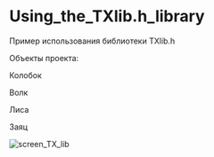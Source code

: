 # Using_the_TXlib.h_library
Пример использования библиотеки TXlib.h

Объекты проекта:

Колобок

Волк

Лиса

Заяц

![screen_TX_lib](https://user-images.githubusercontent.com/80486061/110966972-eeb9f800-8366-11eb-832d-184f81e6e0d5.png)
